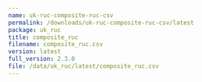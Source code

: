 ```yaml
---
name: uk-ruc-composite-ruc-csv
permalink: /downloads/uk-ruc-composite-ruc-csv/latest
package: uk_ruc
title: composite_ruc
filename: composite_ruc.csv
version: latest
full_version: 2.3.0
file: /data/uk_ruc/latest/composite_ruc.csv
---
```

